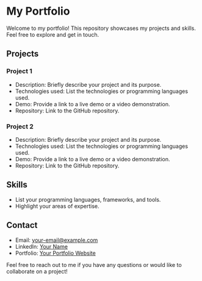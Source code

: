 # My Portfolio

Welcome to my portfolio! This repository showcases my projects and skills. Feel free to explore and get in touch.

## Projects

### Project 1

- Description: Briefly describe your project and its purpose.
- Technologies used: List the technologies or programming languages used.
- Demo: Provide a link to a live demo or a video demonstration.
- Repository: Link to the GitHub repository.

### Project 2

- Description: Briefly describe your project and its purpose.
- Technologies used: List the technologies or programming languages used.
- Demo: Provide a link to a live demo or a video demonstration.
- Repository: Link to the GitHub repository.

## Skills

- List your programming languages, frameworks, and tools.
- Highlight your areas of expertise.

## Contact

- Email: [your-email@example.com](mailto:your-email@example.com)
- LinkedIn: [Your Name](https://www.linkedin.com/in/yourname/)
- Portfolio: [Your Portfolio Website](https://www.yourportfolio.com)

Feel free to reach out to me if you have any questions or would like to collaborate on a project!
